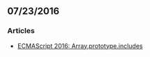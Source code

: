 ## 07/23/2016

### Articles

* [ECMAScript 2016: Array.prototype.includes](https://blog.mariusschulz.com/2016/02/03/ecmascript-2016-array-prototype-includes)
